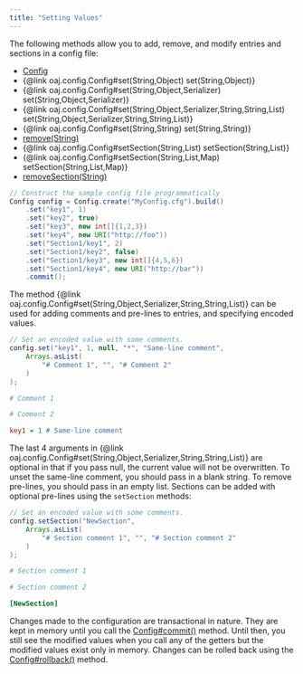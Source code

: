 ```yaml
---
title: "Setting Values"
---
```


The following methods allow you to add, remove, and modify entries and sections in a config file:
- [Config](../apidocs/org/apache/juneau/config/Config.html)
- \{@link oaj.config.Config#set(String,Object) set(String,Object)\}
- \{@link oaj.config.Config#set(String,Object,Serializer) set(String,Object,Serializer)\}
- \{@link oaj.config.Config#set(String,Object,Serializer,String,String,List) set(String,Object,Serializer,String,String,List)\}
- \{@link oaj.config.Config#set(String,String) set(String,String)\}
- [remove(String)](../apidocs/org/apache/juneau/config/Config.html#remove(String))
- \{@link oaj.config.Config#setSection(String,List) setSection(String,List)\}
- \{@link oaj.config.Config#setSection(String,List,Map) setSection(String,List,Map)\}
- [removeSection(String)](../apidocs/org/apache/juneau/config/Config.html#removeSection(String))


```java
// Construct the sample config file programmatically
Config config = Config.create("MyConfig.cfg").build()
    .set("key1", 1)
    .set("key2", true)
    .set("key3", new int[]{1,2,3})
    .set("key4", new URI("http://foo"))
    .set("Section1/key1", 2)
    .set("Section1/key2", false)
    .set("Section1/key3", new int[]{4,5,6})
    .set("Section1/key4", new URI("http://bar"))
    .commit();
```


The method \{@link oaj.config.Config#set(String,Object,Serializer,String,String,List)\} can be used
for adding comments and pre-lines to entries, and specifying encoded values.

```java
// Set an encoded value with some comments.
config.set("key1", 1, null, "*", "Same-line comment",
    Arrays.asList(
        "# Comment 1", "", "# Comment 2"
    )
);
```


```ini
# Comment 1

# Comment 2

key1 = 1 # Same-line comment
```


The last 4 arguments in \{@link oaj.config.Config#set(String,Object,Serializer,String,String,List)\}
are optional in that if you pass null, the current value will not be overwritten.
To unset the same-line comment, you should pass in a blank string.
To remove pre-lines, you should pass in an empty list.
Sections can be added with optional pre-lines using the `setSection` methods:

```java
// Set an encoded value with some comments.
config.setSection("NewSection",
    Arrays.asList(
        "# Section comment 1", "", "# Section comment 2"
    )
);
```


```ini
# Section comment 1

# Section comment 2

[NewSection]
```


Changes made to the configuration are transactional in nature.
They are kept in memory until you call the [Config#commit()](../apidocs/org/apache/juneau/config/Config.html#commit()) method.
Until then, you still see the modified values when you call any of the getters but the modified values
exist only in memory.
Changes can be rolled back using the [Config#rollback()](../apidocs/org/apache/juneau/config/Config.html#rollback()) method.
